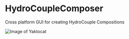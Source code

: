 # HydroCoupleComposer
Cross platform GUI for creating HydroCouple Compositions

![Image of Yaktocat](https://octodex.github.com/images/yaktocat.png)
